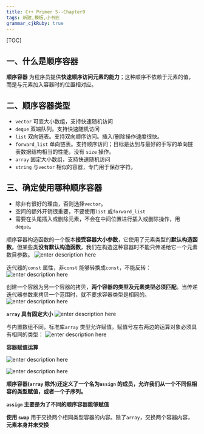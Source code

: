```yaml
---
title: C++ Primer 5--Chapter9 
tags: 新建,模板,小书匠
grammar_cjkRuby: true
---
```


[TOC]

##  一、什么是顺序容器
**顺序容器** 为程序员提供**快速顺序访问元素的能力**；这种顺序不依赖于元素的值，而是与元素加入容器时的位置相对应。

##  二、顺序容器类型
* `vector` 可变大小数组，支持快速随机访问
* `deque` 双端队列。支持快速随机访问
* `list` 双向链表。支持双向顺序访问。插入/删除操作速度很快。
* `forward_list` 单向链表。支持顺序访问；目标是达到与最好的手写的单向链表数据结构相当的性能，没有 `size` 操作。
* `array` 固定大小数组，支持快速随机访问
* `string` 与`vector` 相似的容器，专门用于保存字符。

##  三、确定使用哪种顺序容器
* 除非有很好的理由，否则选择`vector`。
* 空间的额外开销很重要，不要使用`list` 或`forward_list`
* 需要在头尾插入或删除元素，不会在中间位置进行插入或删除操作，用`deque`。

顺序容器构造函数的一个版本**接受容器大小参数**，它使用了元素类型的**默认构造函数**。但某些类**没有默认构造函数**，我们在构造这种容器时不能只传递给它一个元素数目参数。
![enter description here][1]

迭代器的`const` 属性，非`const` 能够转换成`const`，不能反转：
![enter description here][2]


创建一个容器为另一个容器的拷贝，**两个容器的类型及元素类型必须匹配**。当传递迭代器参数来拷贝一个范围时，就不要求容器类型是相同的。
![enter description here][3]

**`array` 具有固定大小**
![enter description here][4]

与内置数组不同，标准库`array` 类型允许赋值。赋值号左右两边的运算对象必须具有相同的类型：
![enter description here][5]

**容器赋值运算**

![enter description here][6]

![enter description here][7]

**顺序容器(`array` 除外)还定义了一个名为`assign` 的成员，允许我们从一个不同但相容的类型赋值，或者一个子序列。**

**`assign` 主要是为了不同的顺序容器能够赋值**

**使用 `swap`**
用于交换两个相同类型容器的内容。除了`array`，交换两个容器内容，**元素本身并未交换**












































  [1]: ./images/1457781393050.jpg "1457781393050.jpg"
  [2]: ./images/1457782235080.jpg "1457782235080.jpg"
  [3]: ./images/1457782862701.jpg "1457782862701.jpg"
  [4]: ./images/1457783156623.jpg "1457783156623.jpg"
  [5]: ./images/1457844348676.jpg "1457844348676.jpg"
  [6]: ./images/1457844555372.jpg "1457844555372.jpg"
  [7]: ./images/1457844626801.jpg "1457844626801.jpg"